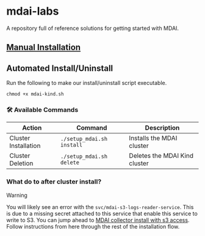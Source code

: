 # mdai-labs

A repository full of reference solutions for getting started with MDAI.

## [Manual Installation](install.md)

## Automated Install/Uninstall

Run the following to make our install/uninstall script executable.
```
chmod +x mdai-kind.sh
```

### 🛠 Available Commands

| Action                | Command                      | Description                     |
|-----------------------|------------------------------|---------------------------------|
| Cluster Installation  | `./setup_mdai.sh install`    | Installs the MDAI cluster       |
| Cluster Deletion      | `./setup_mdai.sh delete`     | Deletes the MDAI Kind cluster   |


### What do to after cluster install?

>[!WARNING]
>
>You will likely see an error with the `svc/mdai-s3-logs-reader-service`. This is due to a missing secret attached to this service that enable this service to write to S3. You can jump ahead to [MDAI collector install with s3 access](./aws/setup_iam_longterm_user_s3.md). Follow instructions from here through the rest of the installation flow.